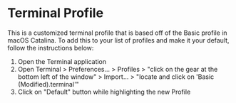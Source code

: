 # Terminal Profile

This is a customized terminal profile that is based off of the Basic profile in macOS Catalina. To add this to your list of profiles and make it your default, follow the instructions below:

1. Open the Terminal application
2. Open Terminal > Preferences... > Profiles > "click on the gear at the bottom left of the window" > Import... > "locate and click on 'Basic (Modified).terminal'"
3. Click on "Default" button while highlighting the new Profile